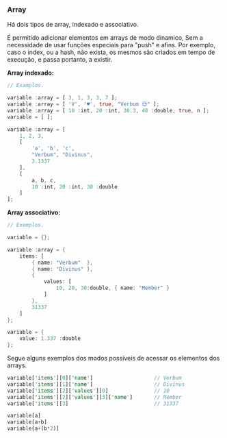### Array

Há dois tipos de array, indexado e associativo.

É permitido adicionar elementos em arrays de modo dinamico, Sem a necessidade de usar funções especiais para "push" e afins. Por exemplo, caso o index, ou a hash, não exista, os mesmos são criados em tempo de execução, e passa portanto, a existir.

<b>Array indexado:</b>

```rust
// Examplos.

variable :array = [ 3, 1, 3, 3, 7 ];
variable :array = [ 'V', '♥', true, "Verbum 😍" ];
variable :array = [ 10 :int, 20 :int, 30.3, 40 :double, true, n ];
variable = [ ];

variable :array = [
    1, 2, 3,
    [
        'a', 'b', 'c',
        "Verbum", "Divinus",
        3.1337
    ],
    [
        a, b, c,
        10 :int, 20 :int, 30 :double
    ]
];
```

<b>Array associativo:</b>

```rust
// Exemplos.

variable = {};

variable :array = {
    items: [
        { name: "Verbum"  },
        { name: "Divinus" },
        {
            values: [
                10, 20, 30:double, { name: "Member" }
            ]
        },
        31337
    ]
};

variable = {
    value: 1.337 :double
};
```

Segue alguns exemplos dos modos possíveis de acessar os elementos dos arrays.

```rust
variable['items'][0]['name']                    // Verbum
variable['items'][1]['name']                    // Divinus
variable['items'][2]['values'][0]               // 10
variable['items'][2]['values'][3]['name']       // Member
variable['items'][3]                            // 31337

variable[a]
variable[a+b]
variable[a+(b*2)]
```


